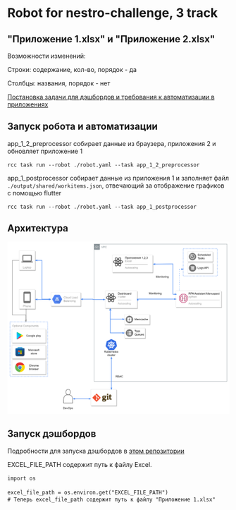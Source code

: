 # Robot for nestro-challenge, 3 track

## "Приложение 1.xlsx" и "Приложение 2.xlsx"

Возможности изменений:

Строки: содержание, кол-во, порядок - да 

Столбцы: названия, порядок - нет

[Постановка задачи для дэшбордов и требования к автоматизации в приложениях](https://autumn-athlete-fea.notion.site/b0f7889d5f774bfea0f683e0ef71b654?pvs=4)

## Запуск робота и автоматизации

app_1_2_preprocessor собирает данные из браузера, приложения 2 и обновляет приложение 1

```console
rcc task run --robot ./robot.yaml --task app_1_2_preprocessor
```

app_1_postprocessor собирает данные из приложения 1 и заполняет файл `./output/shared/workitems.json`, отвечающий за отображение графиков с помощью flutter

```console
rcc task run --robot ./robot.yaml --task app_1_postprocessor
```

## Архитектура

![Alt text](image.png)


## Запуск дэшбордов

Подробности для запуска дэшбордов в [этом репозитории](https://github.com/alexeynau/flutter-dashboard)

EXCEL_FILE_PATH содержит путь к  файлу Excel.
```
import os

excel_file_path = os.environ.get("EXCEL_FILE_PATH")
# Теперь excel_file_path содержит путь к файлу "Приложение 1.xlsx"

```